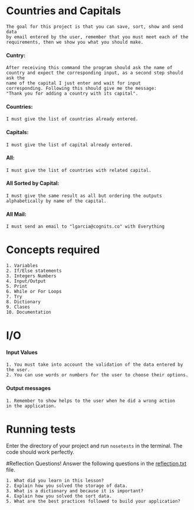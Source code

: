 # Countries and Capitals
	The goal for this project is that you can save, sort, show and send data 
	by email entered by the user, remember that you must meet each of the 
	requirements, then we show you what you should make.

#### **Cuntry:**
	After receiving this command the program should ask the name of
	country and expect the corresponding input, as a second step should ask the
	name of the capital I just enter and wait for input
	corresponding. Following this should give me the message:
	"Thank you for adding a country with its capital".
 
#### **Countries:**
	I must give the list of countries already entered.
 
#### **Capitals:**
	I must give the list of capital already entered.
 
#### **All:**
	I must give the list of countries with related capital.
 
#### **All Sorted by Capital:**
	I must give the same result as all but ordering the outputs
	alphabetically by name of the capital.
 
#### **All Mail:**
	I must send an email to "lgarcia@cognits.co" with Everything

# Concepts required
	1. Variables
	2. If/Else statements
	3. Integers Numbers
	4. Input/Output
	5. Print
	6. While or For Loops
	7. Try
	8. Dictionary
	9. Clases
	10. Documentation

# I/O

#### Input Values
	1. You must take into account the validation of the data entered by the user.
	2. You can use words or numbers for the user to choose their options.

#### Output messages
	1. Remember to show helps to the user when he did a wrong action 
	in the application.



# Running tests
Enter the directory of your project and run `nosetests` in the terminal. The code should work perfectly.

#Reflection Questions!
Answer the following questions in the [reflection.txt](reflection.txt) file.
	
	1. What did you learn in this lesson?
	2. Explain how you solved the storage of data.
	3. What is a dictionary and because it is important?
	4. Explain how you solved the sort data.
	5. What are the best practices followed to build your application?

